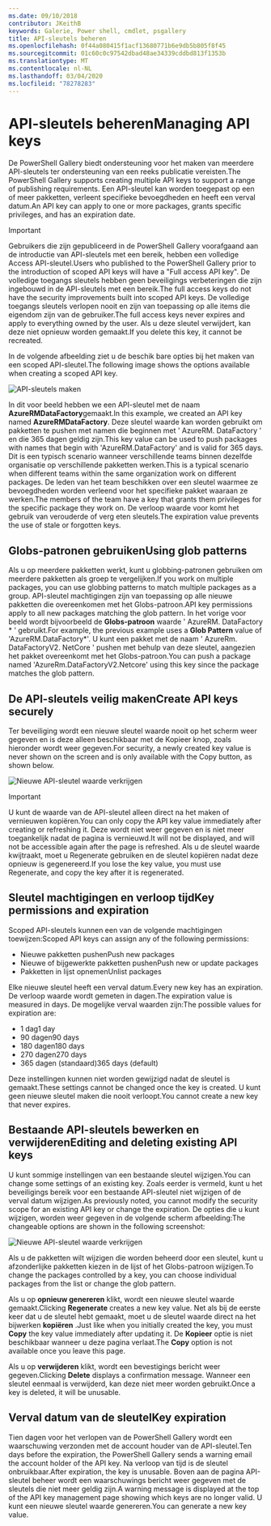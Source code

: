 ```yaml
---
ms.date: 09/10/2018
contributor: JKeithB
keywords: Galerie, Power shell, cmdlet, psgallery
title: API-sleutels beheren
ms.openlocfilehash: 0f44a080415f1acf13680771b6e9db5b805f8f45
ms.sourcegitcommit: 01c60c0c97542dbad48ae34339cddbd813f1353b
ms.translationtype: MT
ms.contentlocale: nl-NL
ms.lasthandoff: 03/04/2020
ms.locfileid: "78278283"
---
```

# <a name="managing-api-keys"></a><span data-ttu-id="68028-103">API-sleutels beheren</span><span class="sxs-lookup"><span data-stu-id="68028-103">Managing API keys</span></span>

<span data-ttu-id="68028-104">De PowerShell Gallery biedt ondersteuning voor het maken van meerdere API-sleutels ter ondersteuning van een reeks publicatie vereisten.</span><span class="sxs-lookup"><span data-stu-id="68028-104">The PowerShell Gallery supports creating multiple API keys to support a range of publishing requirements.</span></span> <span data-ttu-id="68028-105">Een API-sleutel kan worden toegepast op een of meer pakketten, verleent specifieke bevoegdheden en heeft een verval datum.</span><span class="sxs-lookup"><span data-stu-id="68028-105">An API key can apply to one or more packages, grants specific privileges, and has an expiration date.</span></span>

> [!IMPORTANT]
> <span data-ttu-id="68028-106">Gebruikers die zijn gepubliceerd in de PowerShell Gallery voorafgaand aan de introductie van API-sleutels met een bereik, hebben een volledige Access API-sleutel.</span><span class="sxs-lookup"><span data-stu-id="68028-106">Users who published to the PowerShell Gallery prior to the introduction of scoped API keys will have a "Full access API key".</span></span> <span data-ttu-id="68028-107">De volledige toegangs sleutels hebben geen beveiligings verbeteringen die zijn ingebouwd in de API-sleutels met een bereik.</span><span class="sxs-lookup"><span data-stu-id="68028-107">The full access keys do not have the security improvements built into scoped API keys.</span></span> <span data-ttu-id="68028-108">De volledige toegangs sleutels verlopen nooit en zijn van toepassing op alle items die eigendom zijn van de gebruiker.</span><span class="sxs-lookup"><span data-stu-id="68028-108">The full access keys never expires and apply to everything owned by the user.</span></span> <span data-ttu-id="68028-109">Als u deze sleutel verwijdert, kan deze niet opnieuw worden gemaakt.</span><span class="sxs-lookup"><span data-stu-id="68028-109">If you delete this key, it cannot be recreated.</span></span>

<span data-ttu-id="68028-110">In de volgende afbeelding ziet u de beschik bare opties bij het maken van een scoped API-sleutel.</span><span class="sxs-lookup"><span data-stu-id="68028-110">The following image shows the options available when creating a scoped API key.</span></span>

![API-sleutels maken](media/creating-APIkeys/PSGallery_KeyScoped.png)

<span data-ttu-id="68028-112">In dit voor beeld hebben we een API-sleutel met de naam **AzureRMDataFactory**gemaakt.</span><span class="sxs-lookup"><span data-stu-id="68028-112">In this example, we created an API key named **AzureRMDataFactory**.</span></span> <span data-ttu-id="68028-113">Deze sleutel waarde kan worden gebruikt om pakketten te pushen met namen die beginnen met ' AzureRM. DataFactory ' en die 365 dagen geldig zijn.</span><span class="sxs-lookup"><span data-stu-id="68028-113">This key value can be used to push packages with names that begin with 'AzureRM.DataFactory' and is valid for 365 days.</span></span> <span data-ttu-id="68028-114">Dit is een typisch scenario wanneer verschillende teams binnen dezelfde organisatie op verschillende pakketten werken.</span><span class="sxs-lookup"><span data-stu-id="68028-114">This is a typical scenario when different teams within the same organization work on different packages.</span></span> <span data-ttu-id="68028-115">De leden van het team beschikken over een sleutel waarmee ze bevoegdheden worden verleend voor het specifieke pakket waaraan ze werken.</span><span class="sxs-lookup"><span data-stu-id="68028-115">The members of the team have a key that grants them privileges for the specific package they work on.</span></span>
<span data-ttu-id="68028-116">De verloop waarde voor komt het gebruik van verouderde of verg eten sleutels.</span><span class="sxs-lookup"><span data-stu-id="68028-116">The expiration value prevents the use of stale or forgotten keys.</span></span>

## <a name="using-glob-patterns"></a><span data-ttu-id="68028-117">Globs-patronen gebruiken</span><span class="sxs-lookup"><span data-stu-id="68028-117">Using glob patterns</span></span>

<span data-ttu-id="68028-118">Als u op meerdere pakketten werkt, kunt u globbing-patronen gebruiken om meerdere pakketten als groep te vergelijken.</span><span class="sxs-lookup"><span data-stu-id="68028-118">If you work on multiple packages, you can use globbing patterns to match multiple packages as a group.</span></span> <span data-ttu-id="68028-119">API-sleutel machtigingen zijn van toepassing op alle nieuwe pakketten die overeenkomen met het Globs-patroon.</span><span class="sxs-lookup"><span data-stu-id="68028-119">API key permissions apply to all new packages matching the glob pattern.</span></span> <span data-ttu-id="68028-120">In het vorige voor beeld wordt bijvoorbeeld de **Globs-patroon** waarde ' AzureRM. DataFactory \* ' gebruikt.</span><span class="sxs-lookup"><span data-stu-id="68028-120">For example, the previous example uses a **Glob Pattern** value of 'AzureRM.DataFactory\*'.</span></span> <span data-ttu-id="68028-121">U kunt een pakket met de naam ' AzureRm. DataFactoryV2. NetCore ' pushen met behulp van deze sleutel, aangezien het pakket overeenkomt met het Globs-patroon.</span><span class="sxs-lookup"><span data-stu-id="68028-121">You can push a package named 'AzureRm.DataFactoryV2.Netcore' using this key since the package matches the glob pattern.</span></span>

## <a name="create-api-keys-securely"></a><span data-ttu-id="68028-122">De API-sleutels veilig maken</span><span class="sxs-lookup"><span data-stu-id="68028-122">Create API keys securely</span></span>

<span data-ttu-id="68028-123">Ter beveiliging wordt een nieuwe sleutel waarde nooit op het scherm weer gegeven en is deze alleen beschikbaar met de Kopieer knop, zoals hieronder wordt weer gegeven.</span><span class="sxs-lookup"><span data-stu-id="68028-123">For security, a newly created key value is never shown on the screen and is only available with the Copy button, as shown below.</span></span>

![Nieuwe API-sleutel waarde verkrijgen](media/creating-APIkeys/PSGallery_CopyCreatedKey.png)

> [!IMPORTANT]
> <span data-ttu-id="68028-125">U kunt de waarde van de API-sleutel alleen direct na het maken of vernieuwen kopiëren.</span><span class="sxs-lookup"><span data-stu-id="68028-125">You can only copy the API key value immediately after creating or refreshing it.</span></span> <span data-ttu-id="68028-126">Deze wordt niet weer gegeven en is niet meer toegankelijk nadat de pagina is vernieuwd.</span><span class="sxs-lookup"><span data-stu-id="68028-126">It will not be displayed, and will not be accessible again after the page is refreshed.</span></span> <span data-ttu-id="68028-127">Als u de sleutel waarde kwijtraakt, moet u Regenerate gebruiken en de sleutel kopiëren nadat deze opnieuw is gegenereerd.</span><span class="sxs-lookup"><span data-stu-id="68028-127">If you lose the key value, you must use Regenerate, and copy the key after it is regenerated.</span></span>

## <a name="key-permissions-and-expiration"></a><span data-ttu-id="68028-128">Sleutel machtigingen en verloop tijd</span><span class="sxs-lookup"><span data-stu-id="68028-128">Key permissions and expiration</span></span>

<span data-ttu-id="68028-129">Scoped API-sleutels kunnen een van de volgende machtigingen toewijzen:</span><span class="sxs-lookup"><span data-stu-id="68028-129">Scoped API keys can assign any of the following permissions:</span></span>

- <span data-ttu-id="68028-130">Nieuwe pakketten pushen</span><span class="sxs-lookup"><span data-stu-id="68028-130">Push new packages</span></span>
- <span data-ttu-id="68028-131">Nieuwe of bijgewerkte pakketten pushen</span><span class="sxs-lookup"><span data-stu-id="68028-131">Push new or update packages</span></span>
- <span data-ttu-id="68028-132">Pakketten in lijst opnemen</span><span class="sxs-lookup"><span data-stu-id="68028-132">Unlist packages</span></span>

<span data-ttu-id="68028-133">Elke nieuwe sleutel heeft een verval datum.</span><span class="sxs-lookup"><span data-stu-id="68028-133">Every new key has an expiration.</span></span> <span data-ttu-id="68028-134">De verloop waarde wordt gemeten in dagen.</span><span class="sxs-lookup"><span data-stu-id="68028-134">The expiration value is measured in days.</span></span> <span data-ttu-id="68028-135">De mogelijke verval waarden zijn:</span><span class="sxs-lookup"><span data-stu-id="68028-135">The possible values for expiration are:</span></span>

- <span data-ttu-id="68028-136">1 dag</span><span class="sxs-lookup"><span data-stu-id="68028-136">1 day</span></span>
- <span data-ttu-id="68028-137">90 dagen</span><span class="sxs-lookup"><span data-stu-id="68028-137">90 days</span></span>
- <span data-ttu-id="68028-138">180 dagen</span><span class="sxs-lookup"><span data-stu-id="68028-138">180 days</span></span>
- <span data-ttu-id="68028-139">270 dagen</span><span class="sxs-lookup"><span data-stu-id="68028-139">270 days</span></span>
- <span data-ttu-id="68028-140">365 dagen (standaard)</span><span class="sxs-lookup"><span data-stu-id="68028-140">365 days (default)</span></span>

<span data-ttu-id="68028-141">Deze instellingen kunnen niet worden gewijzigd nadat de sleutel is gemaakt.</span><span class="sxs-lookup"><span data-stu-id="68028-141">These settings cannot be changed once the key is created.</span></span> <span data-ttu-id="68028-142">U kunt geen nieuwe sleutel maken die nooit verloopt.</span><span class="sxs-lookup"><span data-stu-id="68028-142">You cannot create a new key that never expires.</span></span>

## <a name="editing-and-deleting-existing-api-keys"></a><span data-ttu-id="68028-143">Bestaande API-sleutels bewerken en verwijderen</span><span class="sxs-lookup"><span data-stu-id="68028-143">Editing and deleting existing API keys</span></span>

<span data-ttu-id="68028-144">U kunt sommige instellingen van een bestaande sleutel wijzigen.</span><span class="sxs-lookup"><span data-stu-id="68028-144">You can change some settings of an existing key.</span></span> <span data-ttu-id="68028-145">Zoals eerder is vermeld, kunt u het beveiligings bereik voor een bestaande API-sleutel niet wijzigen of de verval datum wijzigen.</span><span class="sxs-lookup"><span data-stu-id="68028-145">As previously noted, you cannot modify the security scope for an existing API key or change the expiration.</span></span> <span data-ttu-id="68028-146">De opties die u kunt wijzigen, worden weer gegeven in de volgende scherm afbeelding:</span><span class="sxs-lookup"><span data-stu-id="68028-146">The changeable options are shown in the following screenshot:</span></span>

![Nieuwe API-sleutel waarde verkrijgen](media/creating-APIkeys/PSGallery_EditAPIKey.png)

<span data-ttu-id="68028-148">Als u de pakketten wilt wijzigen die worden beheerd door een sleutel, kunt u afzonderlijke pakketten kiezen in de lijst of het Globs-patroon wijzigen.</span><span class="sxs-lookup"><span data-stu-id="68028-148">To change the packages controlled by a key, you can choose individual packages from the list or change the glob pattern.</span></span>

<span data-ttu-id="68028-149">Als u op **opnieuw genereren** klikt, wordt een nieuwe sleutel waarde gemaakt.</span><span class="sxs-lookup"><span data-stu-id="68028-149">Clicking **Regenerate** creates a new key value.</span></span> <span data-ttu-id="68028-150">Net als bij de eerste keer dat u de sleutel hebt gemaakt, moet u de sleutel waarde direct na het bijwerken **kopiëren** .</span><span class="sxs-lookup"><span data-stu-id="68028-150">Just like when you initially created the key, you must **Copy** the key value immediately after updating it.</span></span> <span data-ttu-id="68028-151">De **Kopieer** optie is niet beschikbaar wanneer u deze pagina verlaat.</span><span class="sxs-lookup"><span data-stu-id="68028-151">The **Copy** option is not available once you leave this page.</span></span>

<span data-ttu-id="68028-152">Als u op **verwijderen** klikt, wordt een bevestigings bericht weer gegeven.</span><span class="sxs-lookup"><span data-stu-id="68028-152">Clicking **Delete** displays a confirmation message.</span></span> <span data-ttu-id="68028-153">Wanneer een sleutel eenmaal is verwijderd, kan deze niet meer worden gebruikt.</span><span class="sxs-lookup"><span data-stu-id="68028-153">Once a key is deleted, it will be unusable.</span></span>

## <a name="key-expiration"></a><span data-ttu-id="68028-154">Verval datum van de sleutel</span><span class="sxs-lookup"><span data-stu-id="68028-154">Key expiration</span></span>

<span data-ttu-id="68028-155">Tien dagen voor het verlopen van de PowerShell Gallery wordt een waarschuwing verzonden met de account houder van de API-sleutel.</span><span class="sxs-lookup"><span data-stu-id="68028-155">Ten days before the expiration, the PowerShell Gallery sends a warning email the account holder of the API key.</span></span> <span data-ttu-id="68028-156">Na verloop van tijd is de sleutel onbruikbaar.</span><span class="sxs-lookup"><span data-stu-id="68028-156">After expiration, the key is unusable.</span></span> <span data-ttu-id="68028-157">Boven aan de pagina API-sleutel beheer wordt een waarschuwings bericht weer gegeven met de sleutels die niet meer geldig zijn.</span><span class="sxs-lookup"><span data-stu-id="68028-157">A warning message is displayed at the top of the API key management page showing which keys are no longer valid.</span></span> <span data-ttu-id="68028-158">U kunt een nieuwe sleutel waarde genereren.</span><span class="sxs-lookup"><span data-stu-id="68028-158">You can generate a new key value.</span></span>
